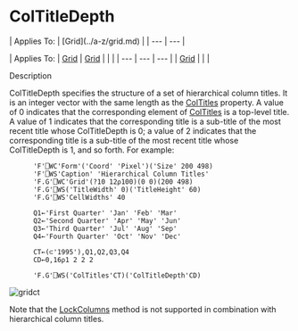 




<h1 class="heading"><span class="name">ColTitleDepth</span></h1>
| Applies To: | [Grid](../a-z/grid.md) |
| --- | ---  |

| Applies To: | [Grid](../a-z/grid.md) | [Grid](../a-z/grid.md) |  |  |
| --- | --- | ---  |
| [Grid](../a-z/grid.md) |  |  |


Description


ColTitleDepth specifies the structure of a set of hierarchical column titles.
It is an integer vector with the same length as the [ColTitles](../a-z/coltitles.md) property. A value of 0 indicates that the corresponding element of [ColTitles](../a-z/coltitles.md) is a top-level title. A value of 1 indicates that the corresponding title is a
sub-title of the most recent title whose ColTitleDepth is 0; a value of 2
indicates that the corresponding title is a sub-title of the most recent title
whose ColTitleDepth is 1, and so forth. For example:
```apl
      'F'⎕WC'Form'('Coord' 'Pixel')('Size' 200 498)
      'F'⎕WS'Caption' 'Hierarchical Column Titles' 
      'F.G'⎕WC'Grid'(?10 12⍴100)(0 0)(200 498)     
      'F.G'⎕WS('TitleWidth' 0)('TitleHeight' 60)   
      'F.G'⎕WS'CellWidths' 40                      

      Q1←'First Quarter' 'Jan' 'Feb' 'Mar'         
      Q2←'Second Quarter' 'Apr' 'May' 'Jun'        
      Q3←'Third Quarter' 'Jul' 'Aug' 'Sep'         
      Q4←'Fourth Quarter' 'Oct' 'Nov' 'Dec'        

      CT←(⊂'1995'),Q1,Q2,Q3,Q4                     
      CD←0,16⍴1 2 2 2                              

      'F.G'⎕WS('ColTitles'CT)('ColTitleDepth'CD)  
```


![gridct](../img/gridct.gif)


Note that the [LockColumns](../a-z/lockcolumns.md) method is
not supported in combination with hierarchical column titles.




